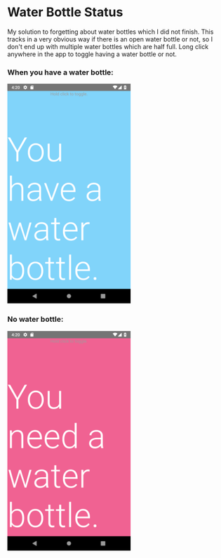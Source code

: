# Water Bottle Status

My solution to forgetting about water bottles which I did not finish. This tracks in a very obvious way if there is an open water bottle or not, so I don't end up with multiple water bottles which are half full. Long click anywhere in the app to toggle having a water bottle or not.

### When you have a water bottle:
<img src="https://github.com/Raieen/waterbottlestatus/blob/master/images/has_water.png" height="500">

### No water bottle:
<img src="https://github.com/Raieen/waterbottlestatus/blob/master/images/no_water.png" height="500">
